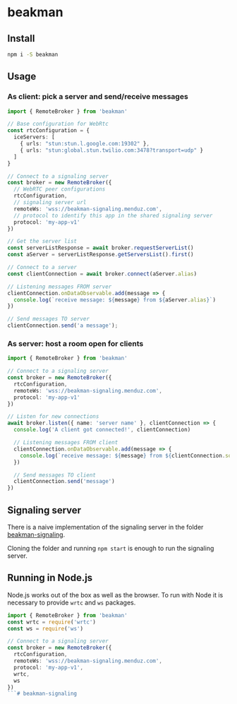 # beakman

## Install

```bash
npm i -S beakman
```

## Usage

### As client: pick a server and send/receive messages

```ts
import { RemoteBroker } from 'beakman'

// Base configuration for WebRtc
const rtcConfiguration = {
  iceServers: [
    { urls: "stun:stun.l.google.com:19302" },
    { urls: "stun:global.stun.twilio.com:3478?transport=udp" }
  ]
}

// Connect to a signaling server
const broker = new RemoteBroker({
  // WebRTC peer configurations
  rtcConfiguration,
  // signaling server url
  remoteWs: 'wss://beakman-signaling.menduz.com',
  // protocol to identify this app in the shared signaling server
  protocol: 'my-app-v1'
})

// Get the server list
const serverListResponse = await broker.requestServerList()
const aServer = serverListResponse.getServersList().first()

// Connect to a server
const clientConnection = await broker.connect(aServer.alias)

// Listening messages FROM server
clientConnection.onDataObservable.add(message => {
  console.log(`receive message: ${message} from ${aServer.alias}`)
})

// Send messages TO server
clientConnection.send('a message');
```

### As server: host a room open for clients

```ts
import { RemoteBroker } from 'beakman'

// Connect to a signaling server
const broker = new RemoteBroker({
  rtcConfiguration,
  remoteWs: 'wss://beakman-signaling.menduz.com',
  protocol: 'my-app-v1'
})

// Listen for new connections
await broker.listen({ name: 'server name' }, clientConnection => {
  console.log('A client got connected!', clientConnection)

  // Listening messages FROM client
  clientConnection.onDataObservable.add(message => {
    console.log(`receive message: ${message} from ${clientConnection.socketId}`)
  })

  // Send messages TO client
  clientConnection.send('message')
})
```

## Signaling server

There is a naive implementation of the signaling server in the folder [beakman-signaling](beakman-signaling).

Cloning the folder and running `npm start` is enough to run the signaling server.

## Running in Node.js

Node.js works out of the box as well as the browser. To run with Node it is necessary to provide `wrtc` and `ws` packages.

```ts
import { RemoteBroker } from 'beakman'
const wrtc = require('wrtc')
const ws = require('ws')

// Connect to a signaling server
const broker = new RemoteBroker({
  rtcConfiguration,
  remoteWs: 'wss://beakman-signaling.menduz.com',
  protocol: 'my-app-v1',
  wrtc,
  ws
})
```# beakman-signaling
